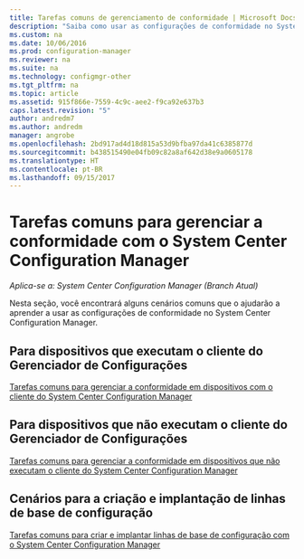 ```yaml
---
title: Tarefas comuns de gerenciamento de conformidade | Microsoft Docs
description: "Saiba como usar as configurações de conformidade no System Center Configuration Manager."
ms.custom: na
ms.date: 10/06/2016
ms.prod: configuration-manager
ms.reviewer: na
ms.suite: na
ms.technology: configmgr-other
ms.tgt_pltfrm: na
ms.topic: article
ms.assetid: 915f866e-7559-4c9c-aee2-f9ca92e637b3
caps.latest.revision: "5"
author: andredm7
ms.author: andredm
manager: angrobe
ms.openlocfilehash: 2bd917ad4d18d815a53d9bfba97da41c6385877d
ms.sourcegitcommit: b438515490e04fb09c82a8af642d38e9a0605178
ms.translationtype: HT
ms.contentlocale: pt-BR
ms.lasthandoff: 09/15/2017
---
```

# <a name="common-tasks-for-managing-compliance-with-system-center-configuration-manager"></a>Tarefas comuns para gerenciar a conformidade com o System Center Configuration Manager

*Aplica-se a: System Center Configuration Manager (Branch Atual)*

Nesta seção, você encontrará alguns cenários comuns que o ajudarão a aprender a usar as configurações de conformidade no System Center Configuration Manager.  

## <a name="for-devices-that-run-the-configuration-manager-client"></a>Para dispositivos que executam o cliente do Gerenciador de Configurações  
 [Tarefas comuns para gerenciar a conformidade em dispositivos com o cliente do System Center Configuration Manager](../../compliance/plan-design/common-tasks-for-managing-compliance-on-devices-with-the-client.md)  

## <a name="for-devices-that-do-not-run-the-configuration-manager-client"></a>Para dispositivos que não executam o cliente do Gerenciador de Configurações  
 [Tarefas comuns para gerenciar a conformidade em dispositivos que não executam o cliente do System Center Configuration Manager](../../compliance/plan-design/common-tasks-for-managing-compliance-on-devices-not-running-the-client.md)  

## <a name="scenarios-for-creating-and-deploying-configuration-baselines"></a>Cenários para a criação e implantação de linhas de base de configuração  
 [Tarefas comuns para criar e implantar linhas de base de configuração com o System Center Configuration Manager](../../compliance/plan-design/common-tasks-for-creating-and-deploying-configuration-baselines.md)  
